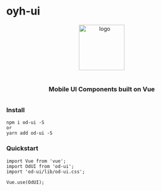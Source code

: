 # oyh-ui
<p align="center">
    <img alt="logo" src="./examples/assets/logo/png" width="120" height="120" style="margin-bottom: 10px;">
</p>
<h3 align="center" style="margin: 30px 0 35px;">Mobile UI Components built on Vue</h3>

### Install

```
npm i od-ui -S
or
yarn add od-ui -S
```

### Quickstart

```
import Vue from 'vue';
import OdUI from 'od-ui';
import 'od-ui/lib/od-ui.css';

Vue.use(OdUI);
```
